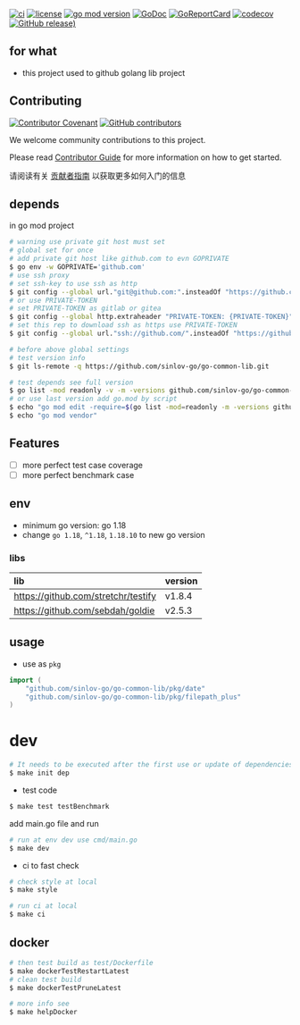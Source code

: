 [![ci](https://github.com/sinlov-go/go-common-lib/actions/workflows/ci.yml/badge.svg)](https://github.com/sinlov-go/go-common-lib/actions/workflows/ci.yml)
[![license](https://img.shields.io/github/license/sinlov-go/go-common-lib)](https://github.com/sinlov-go/go-common-lib)
[![go mod version](https://img.shields.io/github/go-mod/go-version/sinlov-go/go-common-lib?label=go.mod)](https://github.com/sinlov-go/go-common-lib)
[![GoDoc](https://godoc.org/github.com/sinlov-go/go-common-lib?status.png)](https://godoc.org/github.com/sinlov-go/go-common-lib/)
[![GoReportCard](https://goreportcard.com/badge/github.com/sinlov-go/go-common-lib)](https://goreportcard.com/report/github.com/sinlov-go/go-common-lib)
[![codecov](https://codecov.io/gh/sinlov-go/go-common-lib/branch/main/graph/badge.svg)](https://codecov.io/gh/sinlov-go/go-common-lib)
[![GitHub release)](https://img.shields.io/github/v/release/sinlov-go/go-common-lib)](https://github.com/sinlov-go/go-common-lib/releases)

## for what

- this project used to github golang lib project

## Contributing

[![Contributor Covenant](https://img.shields.io/badge/contributor%20covenant-v1.4-ff69b4.svg)](.github/CONTRIBUTING_DOC/CODE_OF_CONDUCT.md)
[![GitHub contributors](https://img.shields.io/github/contributors/sinlov-go/go-common-lib)](https://github.com/sinlov-go/go-common-lib/graphs/contributors)

We welcome community contributions to this project.

Please read [Contributor Guide](.github/CONTRIBUTING_DOC/CONTRIBUTING.md) for more information on how to get started.

请阅读有关 [贡献者指南](.github/CONTRIBUTING_DOC/zh-CN/CONTRIBUTING.md) 以获取更多如何入门的信息

## depends

in go mod project

```bash
# warning use private git host must set
# global set for once
# add private git host like github.com to evn GOPRIVATE
$ go env -w GOPRIVATE='github.com'
# use ssh proxy
# set ssh-key to use ssh as http
$ git config --global url."git@github.com:".insteadOf "https://github.com/"
# or use PRIVATE-TOKEN
# set PRIVATE-TOKEN as gitlab or gitea
$ git config --global http.extraheader "PRIVATE-TOKEN: {PRIVATE-TOKEN}"
# set this rep to download ssh as https use PRIVATE-TOKEN
$ git config --global url."ssh://github.com/".insteadOf "https://github.com/"

# before above global settings
# test version info
$ git ls-remote -q https://github.com/sinlov-go/go-common-lib.git

# test depends see full version
$ go list -mod readonly -v -m -versions github.com/sinlov-go/go-common-lib
# or use last version add go.mod by script
$ echo "go mod edit -require=$(go list -mod=readonly -m -versions github.com/sinlov-go/go-common-lib | awk '{print $1 "@" $NF}')"
$ echo "go mod vendor"
```

## Features

- [ ] more perfect test case coverage
- [ ] more perfect benchmark case

## env

- minimum go version: go 1.18
- change `go 1.18`, `^1.18`, `1.18.10` to new go version

### libs

| lib                                 | version |
|:------------------------------------|:--------|
| https://github.com/stretchr/testify | v1.8.4  |
| https://github.com/sebdah/goldie    | v2.5.3  |

## usage

- use as `pkg`

```go
import (
    "github.com/sinlov-go/go-common-lib/pkg/date"
    "github.com/sinlov-go/go-common-lib/pkg/filepath_plus"
)
```

# dev

```bash
# It needs to be executed after the first use or update of dependencies.
$ make init dep
```

- test code

```bash
$ make test testBenchmark
```

add main.go file and run

```bash
# run at env dev use cmd/main.go
$ make dev
```

- ci to fast check

```bash
# check style at local
$ make style

# run ci at local
$ make ci
```

## docker

```bash
# then test build as test/Dockerfile
$ make dockerTestRestartLatest
# clean test build
$ make dockerTestPruneLatest

# more info see
$ make helpDocker
```
